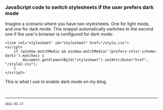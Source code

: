 ### JavaScript code to switch stylesheets if the user prefers dark mode

Imagine a scenario where you have two stylesheets. One for light mode, and one for dark mode. This snippet automatically switches to the second one if the user's browser is configured for dark mode:

```
<link rel="stylesheet" id="stylesheet" href="/style.css">
<script>
    if (window.matchMedia && window.matchMedia('(prefers-color-scheme: dark)').matches) {
        document.getElementById("stylesheet").setAttribute("href", "/style2.css");  
    }
</script>
```

This is what I use to enable dark mode on my blog.

<br> 

-----

<small>`2022-03-17`</small>


